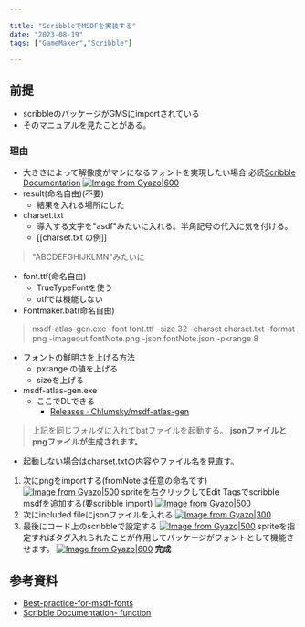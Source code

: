 ```yaml
---

title: "ScribbleでMSDFを実装する"
date: "2023-08-19"
tags: ["GameMaker","Scribble"]

---
```


## 前提
- scribbleのパッケージがGMSにimportされている
- そのマニュアルを見たことがある。
### 理由
- 大きさによって解像度がマシになるフォントを実現したい場合
必読[Scribble Documentation](https://www.jujuadams.com/Scribble/#/latest/msdf-fonts)
[![Image from Gyazo|600](https://i.gyazo.com/ba206db4399a45919d97e18914e32bfd.png)](https://gyazo.com/ba206db4399a45919d97e18914e32bfd)
- result(命名自由)(不要)
	- 結果を入れる場所にした
- charset.txt
	- 導入する文字を"asdf"みたいに入れる。半角記号の代入に気を付ける。
	- [[charset.txt の例]]
>"ABCDEFGHIJKLMN"みたいに

- font.ttf(命名自由)
	- TrueTypeFontを使う 
	- otfでは機能しない
- Fontmaker.bat(命名自由)
> msdf-atlas-gen.exe -font font.ttf -size 32 -charset charset.txt -format png -imageout fontNote.png -json fontNote.json -pxrange 8
- フォントの鮮明さを上げる方法
	- pxrange の値を上げる
	- sizeを上げる
- msdf-atlas-gen.exe
	- ここでDLできる
		- [Releases · Chlumsky/msdf-atlas-gen](https://github.com/Chlumsky/msdf-atlas-gen/releases)

>上記を同じフォルダに入れてbatファイルを起動する。
>**jsonファイルとpngファイルが生成されます。**

- 起動しない場合はcharset.txtの内容やファイル名を見直す。

1. 次にpngをimportする(fromNoteは任意の命名です)
[![Image from Gyazo|500](https://i.gyazo.com/223f073b4d10116da7cb2c144303e754.png)](https://gyazo.com/223f073b4d10116da7cb2c144303e754)
spriteを右クリックしてEdit Tagsでscribble msdfを追加する(要scribble import)
[![Image from Gyazo|500](https://i.gyazo.com/373ad87b41e3af980f8f8ed1e189c944.png)](https://gyazo.com/373ad87b41e3af980f8f8ed1e189c944)
2. 次にincluded fileにjsonファイルを入れる
[![Image from Gyazo|300](https://i.gyazo.com/5808773f368bfdc84368894711fa2c82.png)](https://gyazo.com/5808773f368bfdc84368894711fa2c82)
3. 最後にコード上のscribbleで設定する
[![Image from Gyazo|500](https://i.gyazo.com/05286962e49bb01551c7ebac1b71e4b4.png)](https://gyazo.com/05286962e49bb01551c7ebac1b71e4b4)
spriteを指定すればタグ入れられたことが作用してパッケージがフォントとして機能させます。
[![Image from Gyazo|600](https://i.gyazo.com/bd5834903e895bde034448df16b10696.png)](https://gyazo.com/bd5834903e895bde034448df16b10696)
**完成**
## 参考資料
- [Best-practice-for-msdf-fonts](https://www.jujuadams.com/Scribble/#/latest/msdf-fonts?id=best-practice-for-msdf-fonts)
- [Scribble Documentation- function](https://www.jujuadams.com/Scribble/#/latest/scribble-methods?id=msdf)
